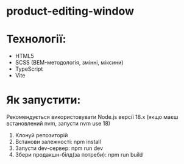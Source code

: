 # product-editing-window

# Технології:

- HTML5
- SCSS (BEM-методологія, змінні, міксини)
- TypeScript
- Vite

# Як запустити:
Рекомендується використовувати Node.js версії 18.x
(якщо маєш встановлений nvm, запусти nvm use 18)

1. Клонуй репозиторій
2. Встанови залежності:
npm install
3. Запусти dev-сервер:
npm run dev
4. Збери продакшн-білд(за потреби):
npm run build
